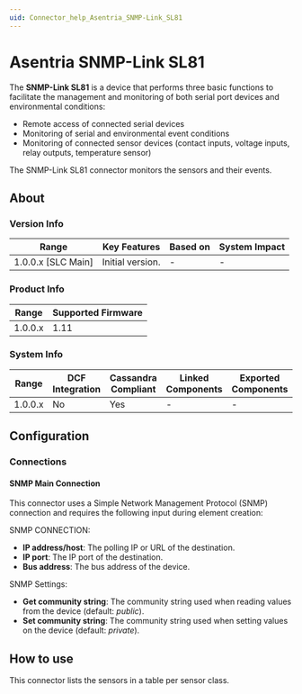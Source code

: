 ```yaml
---
uid: Connector_help_Asentria_SNMP-Link_SL81
---
```


# Asentria SNMP-Link SL81

The **SNMP-Link SL81** is a device that performs three basic functions to facilitate the management and monitoring of both serial port devices and environmental conditions:

- Remote access of connected serial devices
- Monitoring of serial and environmental event conditions
- Monitoring of connected sensor devices (contact inputs, voltage inputs, relay outputs, temperature sensor)

The SNMP-Link SL81 connector monitors the sensors and their events.

## About

### Version Info

| Range                | Key Features     | Based on     | System Impact     |
|----------------------|------------------|--------------|-------------------|
| 1.0.0.x [SLC Main]   | Initial version. | -            | -                 |

### Product Info

| Range     | Supported Firmware     |
|-----------|------------------------|
| 1.0.0.x   | 1.11                   |

### System Info

| Range     | DCF Integration     | Cassandra Compliant     | Linked Components     | Exported Components     |
|-----------|---------------------|-------------------------|-----------------------|-------------------------|
| 1.0.0.x   | No                  | Yes                     | -                     | -                       |

## Configuration

### Connections

#### SNMP Main Connection

This connector uses a Simple Network Management Protocol (SNMP) connection and requires the following input during element creation:

SNMP CONNECTION:

- **IP address/host**: The polling IP or URL of the destination.
- **IP port**: The IP port of the destination.
- **Bus address**: The bus address of the device.

SNMP Settings:

- **Get community string**: The community string used when reading values from the device (default: *public*).
- **Set community string**: The community string used when setting values on the device (default: *private*).

## How to use

This connector lists the sensors in a table per sensor class.
